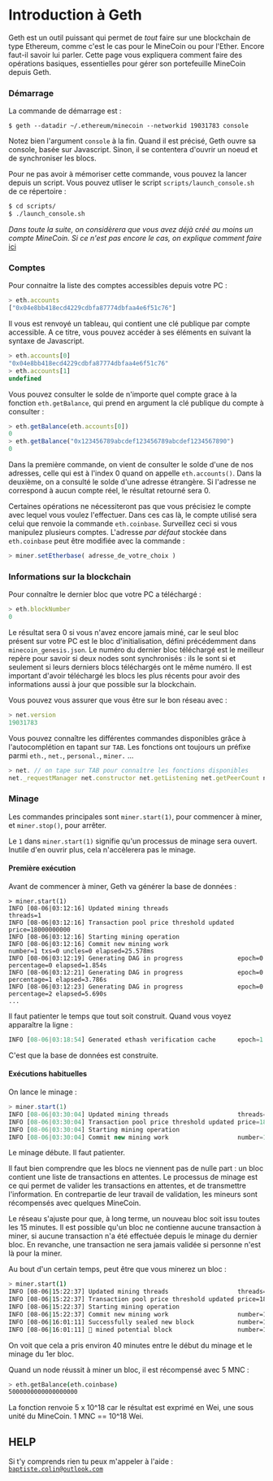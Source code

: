 # Introduction à Geth

Geth est un outil puissant qui permet de *tout* faire sur une blockchain de type Ethereum, comme c'est le cas pour le MineCoin ou pour l'Ether. Encore faut-il savoir lui parler. Cette page vous expliquera comment faire des opérations basiques, essentielles pour gérer son portefeuille MineCoin depuis Geth.

### Démarrage

La commande de démarrage est :

`$ geth --datadir ~/.ethereum/minecoin --networkid 19031783 console`

Notez bien l'argument `console` à la fin. Quand il est précisé, Geth ouvre sa console, basée sur Javascript. Sinon, il se contentera d'ouvrir un noeud et de synchroniser les blocs.

Pour ne pas avoir à mémoriser cette commande, vous pouvez la lancer depuis un script. Vous pouvez utliser le script `scripts/launch_console.sh` de ce répertoire :

```bash
$ cd scripts/
$ ./launch_console.sh
```

_Dans toute la suite, on considèrera que vous avez déjà créé au moins un compte MineCoin. Si ce n'est pas encore le cas, on explique comment faire_ [ici](https://github.com/baptistecolin/minecoin/blob/master/docs/account_creation.md)

### Comptes

Pour connaitre la liste des comptes accessibles depuis votre PC :

```javascript
> eth.accounts
["0x04e8bb418ecd4229cdbfa87774dbfaa4e6f51c76"]
```

Il vous est renvoyé un tableau, qui contient une clé publique par compte accessible. A ce titre, vous pouvez accéder à ses éléments en suivant la syntaxe de Javascript.

```javascript
> eth.accounts[0]
"0x04e8bb418ecd4229cdbfa87774dbfaa4e6f51c76"
> eth.accounts[1]
undefined
```

Vous pouvez consulter le solde de n'importe quel compte grace à la fonction `eth.getBalance`, qui prend en argument la clé publique du compte à consulter :

```javascript
> eth.getBalance(eth.accounts[0])
0
> eth.getBalance("0x123456789abcdef123456789abcdef1234567890")
0
```

Dans la première commande, on vient de consulter le solde d'une de nos adresses, celle qui est à l'index 0 quand on appelle `eth.accounts()`. Dans la deuxième, on a consulté le solde d'une adresse étrangère. Si l'adresse ne correspond à aucun compte réel, le résultat retourné sera 0.

Certaines opérations ne nécessiteront pas que vous précisiez le compte avec lequel vous voulez l'effectuer. Dans ces cas là, le compte utilisé sera celui que renvoie la commande `eth.coinbase`. Surveillez ceci si vous manipulez plusieurs comptes. L'adresse _par défaut_ stockée dans `eth.coinbase` peut être modifiée avec la commande :

```javascript
> miner.setEtherbase( adresse_de_votre_choix )
```

### Informations sur la blockchain

Pour connaître le dernier bloc que votre PC a téléchargé :

```javascript
> eth.blockNumber
0
```

Le résultat sera 0 si vous n'avez encore jamais miné, car le seul bloc présent sur votre PC est le bloc d'initialisation, défini précédemment dans `minecoin_genesis.json`. Le numéro du dernier bloc téléchargé est le meilleur repère pour savoir si deux nodes sont synchronisés : ils le sont si et seulement si leurs derniers blocs téléchargés ont le même numéro. Il est important d'avoir téléchargé les blocs les plus récents pour avoir des informations aussi à jour que possible sur la blockchain.

Vous pouvez vous assurer que vous être sur le bon réseau avec :

```javascript
> net.version
19031783
```

Vous pouvez connaître les différentes commandes disponibles grâce à l'autocomplétion en tapant sur `TAB`. Les fonctions ont toujours un préfixe parmi `eth.`, `net.`, `personal.`, `miner.` ...

```javascript
> net. // on tape sur TAB pour connaître les fonctions disponibles
net._requestManager net.constructor net.getListening net.getPeerCount net.getVersion net.listening net.peerCount net.version 
```

### Minage

Les commandes principales sont `miner.start(1)`, pour commencer à miner, et `miner.stop()`, pour arrêter.

Le `1` dans `miner.start(1)` signifie qu'un processus de minage sera ouvert. Inutile d'en ouvrir plus, cela n'accèlerera pas le minage.
#### Première exécution

Avant de commencer à miner, Geth va générer la base de données :

```javascrit
> miner.start(1)
INFO [08-06|03:12:16] Updated mining threads                   threads=1
INFO [08-06|03:12:16] Transaction pool price threshold updated price=18000000000
INFO [08-06|03:12:16] Starting mining operation 
INFO [08-06|03:12:16] Commit new mining work                   number=1 txs=0 uncles=0 elapsed=25.578ms
INFO [08-06|03:12:19] Generating DAG in progress               epoch=0 percentage=0 elapsed=1.854s
INFO [08-06|03:12:21] Generating DAG in progress               epoch=0 percentage=1 elapsed=3.786s
INFO [08-06|03:12:23] Generating DAG in progress               epoch=0 percentage=2 elapsed=5.690s
...
```

Il faut patienter le temps que tout soit construit. Quand vous voyez apparaître la ligne :

```javascript
INFO [08-06|03:18:54] Generated ethash verification cache      epoch=1 elapsed=3m25.612s
```

C'est que la base de données est construite.

#### Exécutions habituelles

On lance le minage :

```javascript
> miner.start(1)
INFO [08-06|03:30:04] Updated mining threads                   threads=1
INFO [08-06|03:30:04] Transaction pool price threshold updated price=18000000000
INFO [08-06|03:30:04] Starting mining operation 
INFO [08-06|03:30:04] Commit new mining work                   number=1 txs=0 uncles=0 elapsed=411.502µs
```

Le minage débute. Il faut patienter. 

Il faut bien comprendre que les blocs ne viennent pas de nulle part : un bloc contient une liste de transactions en attentes. Le processus de minage est ce qui permet de valider les transactions en attentes, et de transmettre l'information. En contrepartie de leur travail de validation, les mineurs sont récompensés avec quelques MineCoin.

Le réseau s'ajuste pour que, à long terme, un nouveau bloc soit issu toutes les 15 minutes. Il est possible qu'un bloc ne contienne aucune transaction à miner, si aucune transaction n'a été effectuée depuis le minage du dernier bloc. En revanche, une transaction ne sera jamais validée si personne n'est là pour la miner.

Au bout d'un certain temps, peut être que vous minerez un bloc :

```bash
> miner.start(1)
INFO [08-06|15:22:37] Updated mining threads                   threads=1
INFO [08-06|15:22:37] Transaction pool price threshold updated price=18000000000
INFO [08-06|15:22:37] Starting mining operation 
INFO [08-06|15:22:37] Commit new mining work                   number=1 txs=0 uncles=0 elapsed=213.588µs
INFO [08-06|16:01:11] Successfully sealed new block            number=1 hash=c60628…5153f6
INFO [08-06|16:01:11] 🔨 mined potential block                  number=1 hash=c60628…5153f6
```

On voit que cela a pris environ 40 minutes entre le début du minage et le minage du 1er bloc.

Quand un node réussit à miner un bloc, il est récompensé avec 5 MNC :

```bash
> eth.getBalance(eth.coinbase)
5000000000000000000
```

La fonction renvoie 5 x 10^18 car le résultat est exprimé en Wei, une sous unité du MineCoin. 1 MNC == 10^18 Wei.

## HELP

Si t'y comprends rien tu peux m'appeler à l'aide : [`baptiste.colin@outlook.com`](mailto:baptiste.colin@outlook.com)
